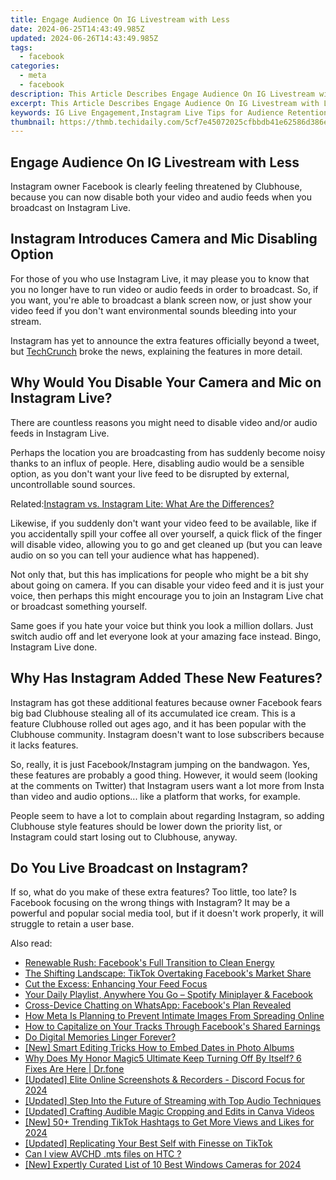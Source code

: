 ```yaml
---
title: Engage Audience On IG Livestream with Less
date: 2024-06-25T14:43:49.985Z
updated: 2024-06-26T14:43:49.985Z
tags:
  - facebook
categories:
  - meta
  - facebook
description: This Article Describes Engage Audience On IG Livestream with Less
excerpt: This Article Describes Engage Audience On IG Livestream with Less
keywords: IG Live Engagement,Instagram Live Tips for Audience Retention,Audience Interaction in IG Livestreaming,Maximizing Engagement on Social Media Live Streams,Instagram Livestream Content Strategies,Low-Effort IG Live Audience Building,Effective IG Livestream Promotions
thumbnail: https://thmb.techidaily.com/5cf7e45072025cfbbdb41e62586d386e0a0a7b2115c18b01f985181746d9f291.jpg
---
```


## Engage Audience On IG Livestream with Less

 Instagram owner Facebook is clearly feeling threatened by Clubhouse, because you can now disable both your video and audio feeds when you broadcast on Instagram Live.

## Instagram Introduces Camera and Mic Disabling Option

 For those of you who use Instagram Live, it may please you to know that you no longer have to run video or audio feeds in order to broadcast. So, if you want, you're able to broadcast a blank screen now, or just show your video feed if you don't want environmental sounds bleeding into your stream.

 Instagram has yet to announce the extra features officially beyond a tweet, but [TechCrunch](https://techcrunch.com/2021/04/29/instagram-live-takes-on-clubhouse-with-options-to-mute-and-turn-off-the-video/) broke the news, explaining the features in more detail.

## Why Would You Disable Your Camera and Mic on Instagram Live?

 There are countless reasons you might need to disable video and/or audio feeds in Instagram Live.

 Perhaps the location you are broadcasting from has suddenly become noisy thanks to an influx of people. Here, disabling audio would be a sensible option, as you don't want your live feed to be disrupted by external, uncontrollable sound sources.

 Related:[Instagram vs. Instagram Lite: What Are the Differences?](https://www.makeuseof.com/instagram-vs-instagram-lite-differences/)

 Likewise, if you suddenly don't want your video feed to be available, like if you accidentally spill your coffee all over yourself, a quick flick of the finger will disable video, allowing you to go and get cleaned up (but you can leave audio on so you can tell your audience what has happened).

 Not only that, but this has implications for people who might be a bit shy about going on camera. If you can disable your video feed and it is just your voice, then perhaps this might encourage you to join an Instagram Live chat or broadcast something yourself.

 Same goes if you hate your voice but think you look a million dollars. Just switch audio off and let everyone look at your amazing face instead. Bingo, Instagram Live done.

## Why Has Instagram Added These New Features?

 Instagram has got these additional features because owner Facebook fears big bad Clubhouse stealing all of its accumulated ice cream. This is a feature Clubhouse rolled out ages ago, and it has been popular with the Clubhouse community. Instagram doesn't want to lose subscribers because it lacks features.

 So, really, it is just Facebook/Instagram jumping on the bandwagon. Yes, these features are probably a good thing. However, it would seem (looking at the comments on Twitter) that Instagram users want a lot more from Insta than video and audio options... like a platform that works, for example.

 People seem to have a lot to complain about regarding Instagram, so adding Clubhouse style features should be lower down the priority list, or Instagram could start losing out to Clubhouse, anyway.

## Do You Live Broadcast on Instagram?

 If so, what do you make of these extra features? Too little, too late? Is Facebook focusing on the wrong things with Instagram? It may be a powerful and popular social media tool, but if it doesn't work properly, it will struggle to retain a user base.


<ins class="adsbygoogle"
     style="display:block"
     data-ad-format="autorelaxed"
     data-ad-client="ca-pub-7571918770474297"
     data-ad-slot="1223367746"></ins>



<ins class="adsbygoogle"
     style="display:block"
     data-ad-client="ca-pub-7571918770474297"
     data-ad-slot="8358498916"
     data-ad-format="auto"
     data-full-width-responsive="true"></ins>

<span class="atpl-alsoreadstyle">Also read:</span>
<div><ul>
<li><a href="https://facebook.techidaily.com/renewable-rush-facebooks-full-transition-to-clean-energy/"><u>Renewable Rush: Facebook's Full Transition to Clean Energy</u></a></li>
<li><a href="https://facebook.techidaily.com/the-shifting-landscape-tiktok-overtaking-facebooks-market-share/"><u>The Shifting Landscape: TikTok Overtaking Facebook's Market Share</u></a></li>
<li><a href="https://facebook.techidaily.com/cut-the-excess-enhancing-your-feed-focus/"><u>Cut the Excess: Enhancing Your Feed Focus</u></a></li>
<li><a href="https://facebook.techidaily.com/your-daily-playlist-anywhere-you-go-spotify-miniplayer-and-facebook/"><u>Your Daily Playlist, Anywhere You Go – Spotify Miniplayer & Facebook</u></a></li>
<li><a href="https://facebook.techidaily.com/cross-device-chatting-on-whatsapp-facebooks-plan-revealed/"><u>Cross-Device Chatting on WhatsApp: Facebook's Plan Revealed</u></a></li>
<li><a href="https://facebook.techidaily.com/how-meta-is-planning-to-prevent-intimate-images-from-spreading-online/"><u>How Meta Is Planning to Prevent Intimate Images From Spreading Online</u></a></li>
<li><a href="https://facebook.techidaily.com/how-to-capitalize-on-your-tracks-through-facebooks-shared-earnings/"><u>How to Capitalize on Your Tracks Through Facebook's Shared Earnings</u></a></li>
<li><a href="https://facebook.techidaily.com/do-digital-memories-linger-forever/"><u>Do Digital Memories Linger Forever?</u></a></li>
<li><a href="https://extra-guidance.techidaily.com/new-smart-editing-tricks-how-to-embed-dates-in-photo-albums/"><u>[New] Smart Editing Tricks  How to Embed Dates in Photo Albums</u></a></li>
<li><a href="https://howto.techidaily.com/why-does-my-honor-magic5-ultimate-keep-turning-off-by-itself-6-fixes-are-here-drfone-by-drfone-fix-android-problems-fix-android-problems/"><u>Why Does My Honor Magic5 Ultimate Keep Turning Off By Itself? 6 Fixes Are Here | Dr.fone</u></a></li>
<li><a href="https://discord-videos.techidaily.com/updated-elite-online-screenshots-and-recorders-discord-focus-for-2024/"><u>[Updated] Elite Online Screenshots & Recorders - Discord Focus for 2024</u></a></li>
<li><a href="https://video-screen-grab.techidaily.com/updated-step-into-the-future-of-streaming-with-top-audio-techniques/"><u>[Updated] Step Into the Future of Streaming with Top Audio Techniques</u></a></li>
<li><a href="https://extra-hints.techidaily.com/updated-crafting-audible-magic-cropping-and-edits-in-canva-videos/"><u>[Updated] Crafting Audible Magic  Cropping and Edits in Canva Videos</u></a></li>
<li><a href="https://tiktok-videos.techidaily.com/new-50plus-trending-tiktok-hashtags-to-get-more-views-and-likes-for-2024/"><u>[New] 50+ Trending TikTok Hashtags to Get More Views and Likes for 2024</u></a></li>
<li><a href="https://tiktok-videos.techidaily.com/updated-replicating-your-best-self-with-finesse-on-tiktok/"><u>[Updated] Replicating Your Best Self with Finesse on TikTok</u></a></li>
<li><a href="https://phone-solutions.techidaily.com/can-i-view-avchd-mts-files-on-htc-by-aiseesoft-video-converter-play-mts-on-android/"><u>Can I view AVCHD .mts files on HTC ?</u></a></li>
<li><a href="https://screen-mirroring-recording.techidaily.com/new-expertly-curated-list-of-10-best-windows-cameras-for-2024/"><u>[New] Expertly Curated List of 10 Best Windows Cameras for 2024</u></a></li>
</ul></div>
